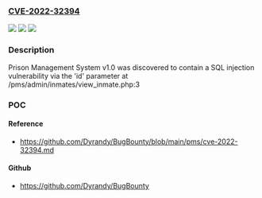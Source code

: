 ### [CVE-2022-32394](https://cve.mitre.org/cgi-bin/cvename.cgi?name=CVE-2022-32394)
![](https://img.shields.io/static/v1?label=Product&message=n%2Fa&color=blue)
![](https://img.shields.io/static/v1?label=Version&message=n%2Fa&color=blue)
![](https://img.shields.io/static/v1?label=Vulnerability&message=n%2Fa&color=brighgreen)

### Description

Prison Management System v1.0 was discovered to contain a SQL injection vulnerability via the 'id' parameter at /pms/admin/inmates/view_inmate.php:3

### POC

#### Reference
- https://github.com/Dyrandy/BugBounty/blob/main/pms/cve-2022-32394.md

#### Github
- https://github.com/Dyrandy/BugBounty

